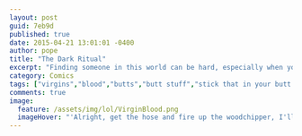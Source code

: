 ```yaml
---
layout: post
guid: 7eb9d
published: true
date: 2015-04-21 13:01:01 -0400
author: pope
title: "The Dark Ritual"
excerpt: "Finding someone in this world can be hard, especially when you have such high standards."
category: Comics
tags: ["virgins","blood","butts","butt stuff","stick that in your butt and squeeze it","Dark Eldritch Magicks","Craigslist","buttpirates"]
comments: true 
image:
  feature: /assets/img/lol/VirginBlood.png
  imageHover: "'Alright, get the hose and fire up the woodchipper, I'll hop back on Craigslist. Fifth time's the charm, right?'"
---
```


